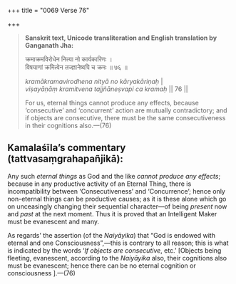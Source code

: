 +++
title = "0069 Verse 76"

+++
> **Sanskrit text, Unicode transliteration and English translation by Ganganath Jha:** 
>
> क्रमाक्रमविरोधेन नित्या नो कार्यकारिणः ।  
> विषयाणां क्रमित्वेन तज्ज्ञानेष्वपि च क्रमः ॥ ७६ ॥ 
>
> *kramākramavirodhena nityā no kāryakāriṇaḥ* \|  
> *viṣayāṇāṃ kramitvena tajjñāneṣvapi ca kramaḥ* \|\| 76 \|\| 
>
> For us, eternal things cannot produce any effects, because ‘consecutive’ and ‘concurrent’ action are mutually contradictory; and if objects are consecutive, there must be the same consecutiveness in their cognitions also.—(76)



## Kamalaśīla’s commentary (tattvasaṃgrahapañjikā):

Any such *eternal things* as God and the like *cannot produce any effects*; because in any productive activity of an Eternal Thing, there is incompatibility between ‘Consecutiveness’ and ‘Concurrence’; hence only non-eternal things can be productive causes; as it is these alone which go on unceasingly changing their sequential character—of being *present* now and *past* at the next moment. Thus it is proved that an Intelligent Maker must be evanescent and many.

As regards' the assertion (of the *Naiyāyika*) that “God is endowed with eternal and one Consciousness”,—this is contrary to all reason; this is what is indicated by the words ‘*If objects are consecutive*, etc.’ [Objects being fleeting, evanescent, according to the *Naiyāyika* also, their cognitions also must be evanescent; hence there can be no eternal cognition or consciousness ].—(76)


